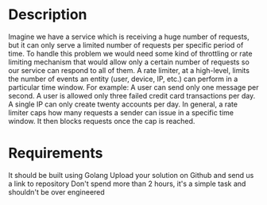 # Description

Imagine we have a service which is receiving a huge number of requests, but it can only serve a limited number of requests per specific period of time. To handle this problem we would need some kind of throttling or rate limiting mechanism that would allow only a certain number of requests so our service can respond to all of them. A rate limiter, at a high-level, limits the number of events an entity (user, device, IP, etc.) can perform in a particular time window. For example:
A user can send only one message per second.
A user is allowed only three failed credit card transactions per day.
A single IP can only create twenty accounts per day.
In general, a rate limiter caps how many requests a sender can issue in a specific time window. It then blocks requests once the cap is reached.

# Requirements
It should be built using Golang
Upload your solution on Github and send us a link to repository
Don't spend more than 2 hours, it's a simple task and shouldn't be over engineered

